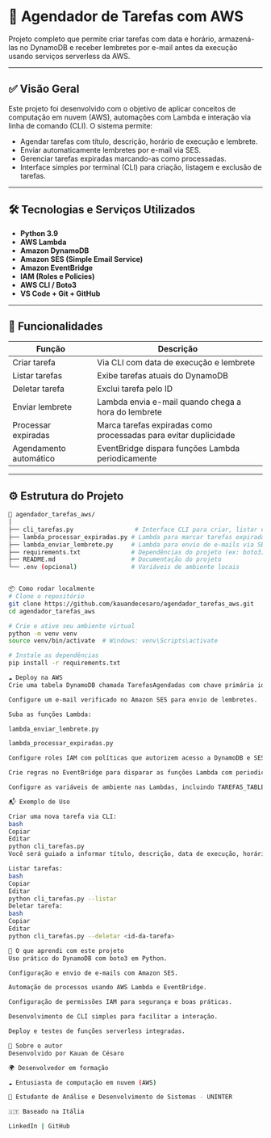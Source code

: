 # 📅 Agendador de Tarefas com AWS

Projeto completo que permite criar tarefas com data e horário, armazená-las no DynamoDB e receber lembretes por e-mail antes da execução usando serviços serverless da AWS.

---

## ✅ Visão Geral

Este projeto foi desenvolvido com o objetivo de aplicar conceitos de computação em nuvem (AWS), automações com Lambda e interação via linha de comando (CLI). O sistema permite:

- Agendar tarefas com título, descrição, horário de execução e lembrete.
- Enviar automaticamente lembretes por e-mail via SES.
- Gerenciar tarefas expiradas marcando-as como processadas.
- Interface simples por terminal (CLI) para criação, listagem e exclusão de tarefas.

---

## 🛠️ Tecnologias e Serviços Utilizados

- **Python 3.9**
- **AWS Lambda**
- **Amazon DynamoDB**
- **Amazon SES (Simple Email Service)**
- **Amazon EventBridge**
- **IAM (Roles e Policies)**
- **AWS CLI / Boto3**
- **VS Code + Git + GitHub**

---

## 🚀 Funcionalidades

| Função                    | Descrição |
|--------------------------|-----------|
| Criar tarefa             | Via CLI com data de execução e lembrete |
| Listar tarefas           | Exibe tarefas atuais do DynamoDB |
| Deletar tarefa           | Exclui tarefa pelo ID |
| Enviar lembrete          | Lambda envia e-mail quando chega a hora do lembrete |
| Processar expiradas      | Marca tarefas expiradas como processadas para evitar duplicidade |
| Agendamento automático   | EventBridge dispara funções Lambda periodicamente |

---

## ⚙️ Estrutura do Projeto

```bash
📁 agendador_tarefas_aws/
│
├── cli_tarefas.py                 # Interface CLI para criar, listar e deletar tarefas
├── lambda_processar_expiradas.py # Lambda para marcar tarefas expiradas como processadas
├── lambda_enviar_lembrete.py     # Lambda para envio de e-mails via SES
├── requirements.txt              # Dependências do projeto (ex: boto3)
├── README.md                     # Documentação do projeto
└── .env (opcional)               # Variáveis de ambiente locais


📦 Como rodar localmente
# Clone o repositório
git clone https://github.com/kauandecesaro/agendador_tarefas_aws.git
cd agendador_tarefas_aws

# Crie e ative seu ambiente virtual
python -m venv venv
source venv/bin/activate  # Windows: venv\Scripts\activate

# Instale as dependências
pip install -r requirements.txt

☁️ Deploy na AWS
Crie uma tabela DynamoDB chamada TarefasAgendadas com chave primária id (string).

Configure um e-mail verificado no Amazon SES para envio de lembretes.

Suba as funções Lambda:

lambda_enviar_lembrete.py

lambda_processar_expiradas.py

Configure roles IAM com políticas que autorizem acesso a DynamoDB e SES.

Crie regras no EventBridge para disparar as funções Lambda com periodicidade adequada.

Configure as variáveis de ambiente nas Lambdas, incluindo TAREFAS_TABLE_NAME.

📬 Exemplo de Uso

Criar uma nova tarefa via CLI:
bash
Copiar
Editar
python cli_tarefas.py
Você será guiado a informar título, descrição, data de execução, horário do lembrete e e-mail.

Listar tarefas:
bash
Copiar
Editar
python cli_tarefas.py --listar
Deletar tarefa:
bash
Copiar
Editar
python cli_tarefas.py --deletar <id-da-tarefa>

🧠 O que aprendi com este projeto
Uso prático do DynamoDB com boto3 em Python.

Configuração e envio de e-mails com Amazon SES.

Automação de processos usando AWS Lambda e EventBridge.

Configuração de permissões IAM para segurança e boas práticas.

Desenvolvimento de CLI simples para facilitar a interação.

Deploy e testes de funções serverless integradas.

👤 Sobre o autor
Desenvolvido por Kauan de Césaro

🌍 Desenvolvedor em formação

☁️ Entusiasta de computação em nuvem (AWS)

🧠 Estudante de Análise e Desenvolvimento de Sistemas - UNINTER

🇮🇹 Baseado na Itália

LinkedIn | GitHub
